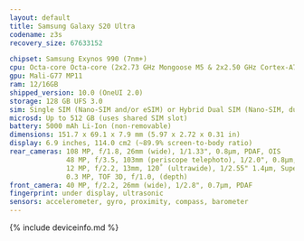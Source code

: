 ```yaml
---
layout: default
title: Samsung Galaxy S20 Ultra
codename: z3s
recovery_size: 67633152

chipset: Samsung Exynos 990 (7nm+)
cpu: Octa-core Octa-core (2x2.73 GHz Mongoose M5 & 2x2.50 GHz Cortex-A76 & 4x2.0 GHz Cortex-A55)
gpu: Mali-G77 MP11
ram: 12/16GB
shipped_version: 10.0 (OneUI 2.0)
storage: 128 GB UFS 3.0
sim: Single SIM (Nano-SIM and/or eSIM) or Hybrid Dual SIM (Nano-SIM, dual stand-by)
microsd: Up to 512 GB (uses shared SIM slot)
battery: 5000 mAh Li-Ion (non-removable)
dimensions: 151.7 x 69.1 x 7.9 mm (5.97 x 2.72 x 0.31 in)
display: 6.9 inches, 114.0 cm2 (~89.9% screen-to-body ratio)
rear_cameras: 108 MP, f/1.8, 26mm (wide), 1/1.33", 0.8µm, PDAF, OIS
              48 MP, f/3.5, 103mm (periscope telephoto), 1/2.0", 0.8µm, PDAF, OIS, 4x optical zoom, 10x hybrid zoom
              12 MP, f/2.2, 13mm, 120˚ (ultrawide), 1/2.55" 1.4µm, Super Steady video
              0.3 MP, TOF 3D, f/1.0, (depth)
front_camera: 40 MP, f/2.2, 26mm (wide), 1/2.8", 0.7µm, PDAF
fingerprint: under display, ultrasonic
sensors: accelerometer, gyro, proximity, compass, barometer
---
```


{% include deviceinfo.md %}
